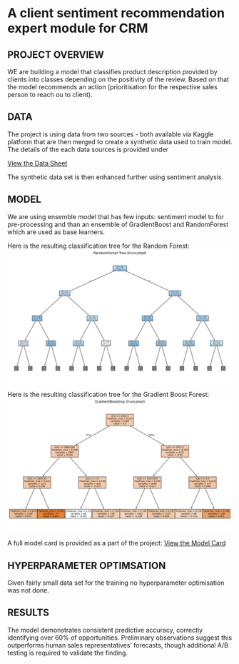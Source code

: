 # A client sentiment recommendation expert module for CRM

## PROJECT OVERVIEW

WE are building a model that classifies product description provided by clients into classes depending on the positivity of the review. Based on that the model recommends an action (prioritisation for the respective sales person to reach ou to client).

## DATA
The project is using data from two sources - both available via Kaggle platform that are then merged to create a synthetic data used to train model. 
The details of the each data sources is provided under 

[View the Data Sheet](./data_sheet.md)

The synthetic data set is then enhanced further using sentiment analysis.

## MODEL 

We are using ensemble model that has few inputs: sentiment model to for pre-processing and than an ensemble of GradientBoost and RandomForest which are used as base learners.

Here is the resulting classification tree for the Random Forest:
![RF Treet](rf_tree.svg)

Here is the resulting classification tree for the Gradient Boost Forest:
![GB Tree](gb_tree.svg)


A full model card is provided as a part of the project: [View the Model Card](./model_card.md)

## HYPERPARAMETER OPTIMSATION

Given fairly small data set for the training no hyperparameter optimisation was not done.

## RESULTS

The model demonstrates consistent predictive accuracy, correctly identifying over 60% of opportunities. Preliminary observations suggest this outperforms human sales representatives’ forecasts, though additional A/B testing is required to validate the finding.



